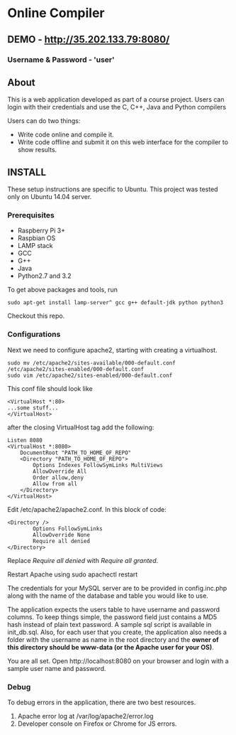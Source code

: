 # Online Compiler

## DEMO - http://35.202.133.79:8080/
### Username & Password - 'user'

## About

This is a web application developed as part of a course project. Users can login with their credentials and use the C, C++, Java and Python compilers

Users can do two things:

* Write code online and compile it.
* Write code offline and submit it on this web interface for the compiler to show results.

## INSTALL
These setup instructions are specific to Ubuntu. This project was tested only on Ubuntu 14.04 server.

### Prerequisites
* Raspberry Pi 3+
* Raspbian OS
* LAMP stack
* GCC
* G++
* Java
* Python2.7 and 3.2

To get above packages and tools, run

	sudo apt-get install lamp-server^ gcc g++ default-jdk python python3

Checkout this repo.

### Configurations
Next we need to configure apache2, starting with creating a virtualhost.

	sudo mv /etc/apache2/sites-available/000-default.conf /etc/apache2/sites-enabled/000-default.conf
	sudo vim /etc/apache2/sites-enabled/000-default.conf
This conf file should look like

	<VirtualHost *:80>
	...some stuff...
	</VirtualHost>
after the closing VirtualHost tag add the following:

	Listen 8080
	<VirtualHost *:8080>
		DocumentRoot "PATH_TO_HOME_OF_REPO"
	    <Directory "PATH_TO_HOME_OF_REPO">
	        Options Indexes FollowSymLinks MultiViews
	        AllowOverride All
	    	Order allow,deny
	        Allow from all
	    </Directory>
	</VirtualHost>

Edit /etc/apache2/apache2.conf. In this block of code:

	<Directory />
	        Options FollowSymLinks
	        AllowOverride None
	        Require all denied
	</Directory>

Replace *Require all denied* with *Require all granted*.

Restart Apache using
	sudo apachectl restart

The credentials for your MySQL server are to be provided in config.inc.php along with the name of the database and table you would like to use.

The application expects the users table to have username and password columns. To keep things simple, the password field just contains a MD5 hash instead of plain text password. A sample sql script is available in init_db.sql. Also, for each user that you create, the application also needs a folder with the username as name in the root directory and the **owner of this directory should be www-data (or the Apache user for your OS)**.

You are all set. Open http://localhost:8080 on your browser and login with a sample user name and password.

### Debug
To debug errors in the application, there are two best resources.
1. Apache error log at /var/log/apache2/error.log
2. Developer console on Firefox or Chrome for JS errors.
